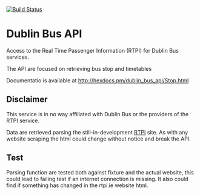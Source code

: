 [![Build Status](https://travis-ci.org/carlo-colombo/dublin-bus-api.svg?branch=master)](https://travis-ci.org/carlo-colombo/dublin-bus-api)

Dublin Bus API
=============

Access to the Real Time Passenger Information (RTPI) for Dublin Bus services.

The API are focused on retrieving bus stop and timetables

Documentatio is available at http://hexdocs.pm/dublin_bus_api/Stop.html

Disclaimer
----------

This service is in no way affiliated with Dublin Bus or the providers of the RTPI service.

Data are retrieved parsing the still-in-development [RTPI](http://rtpi.ie/) site. As with any website
scraping the html could change without notice and break the API.

Test
-----
Parsing function are tested both against fixture and the actual website, this could lead to failing test if an
internet connection is missing. It also could find if something has changed in the rtpi.ie website html.
